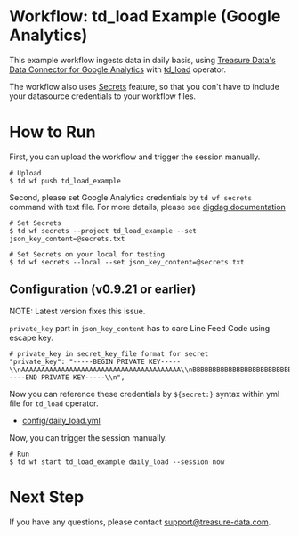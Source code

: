 # Workflow: td_load Example (Google Analytics)

This example workflow ingests data in daily basis, using [Treasure Data's Data Connector for Google Analytics](https://docs.treasuredata.com/articles/data-connector-google-analytics) with [td_load](http://docs.digdag.io/operators.html#td-load-treasure-data-bulk-loading) operator.

The workflow also uses [Secrets](https://docs.treasuredata.com/articles/workflows-secrets) feature, so that you don't have to include your datasource credentials to your workflow files.

# How to Run

First, you can upload the workflow and trigger the session manually.

    # Upload
    $ td wf push td_load_example

Second, please set Google Analytics credentials by `td wf secrets` command with text file. For more details, please see [digdag documentation](http://docs.digdag.io/command_reference.html#secrets)

    # Set Secrets
    $ td wf secrets --project td_load_example --set json_key_content=@secrets.txt

    # Set Secrets on your local for testing
    $ td wf secrets --local --set json_key_content=@secrets.txt

## Configuration (v0.9.21 or earlier)

NOTE: Latest version fixes this issue.

`private_key` part in `json_key_content` has to care Line Feed Code using escape key.

    # private_key in secret_key_file format for secret
    "private_key": "-----BEGIN PRIVATE KEY-----\\nAAAAAAAAAAAAAAAAAAAAAAAAAAAAAAAAAAAAAAAA\\nBBBBBBBBBBBBBBBBBBBBBBBBBBBBBBBBBBB\\nCCCCCCCCCCCCCCCCCCCCCCCCCCCCCCCCCCCCCC\\nDDDDDDDDDDDDDDDDDDDDDDDDDDDDDDDDDDDDD\\nuEEEEEEEEEEEEEEEEEEEEEEEEEEEEEEEEEEEEEEEE\\nZZZZZZZZZZZZZZZZZZZZZZZZZZZZZZZZZZZZZZ\\n-----END PRIVATE KEY-----\\n",

Now you can reference these credentials by `${secret:}` syntax within yml file for `td_load` operator.

- [config/daily_load.yml](config/daily_load.yml)

Now, you can trigger the session manually.

    # Run
    $ td wf start td_load_example daily_load --session now
    
# Next Step

If you have any questions, please contact support@treasure-data.com.
